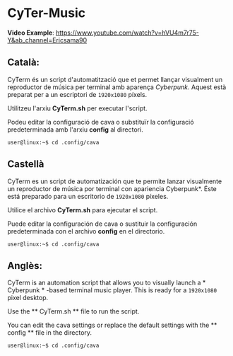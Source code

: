 # CyTer-Music

**Video Example**: https://www.youtube.com/watch?v=hVU4m7r75-Y&ab_channel=Ericsama90


## Català: 

CyTerm és un script d'automatització que et permet llançar visualment un reproductor de música per terminal amb aparença *Cyberpunk*.
Aquest està preparat per a un escriptori de `1920x1080` píxels.

Utilitzeu l'arxiu **CyTerm.sh** per executar l'script.

Podeu editar la configuració de cava o substituïr la configuració predeterminada amb l'arxiu **config** al directori.
```
user@linux:~$ cd .config/cava
```


## Castellà

CyTerm es un script de automatización que te permite lanzar visualmente un reproductor de música por terminal con apariencia Cyberpunk*.
Éste está preparado para un escritorio de `1920x1080` píxeles.

Utilice el archivo **CyTerm.sh** para ejecutar el script.

Puede editar la configuración de cava o sustituir la configuración predeterminada con el archivo **config** en el directorio.
```
user@linux:~$ cd .config/cava
```



## Anglès:

CyTerm is an automation script that allows you to visually launch a * Cyberpunk * -based terminal music player.
This is ready for a `1920x1080` pixel desktop.

Use the ** CyTerm.sh ** file to run the script.

You can edit the cava settings or replace the default settings with the ** config ** file in the directory.
```
user@linux:~$ cd .config/cava
```

